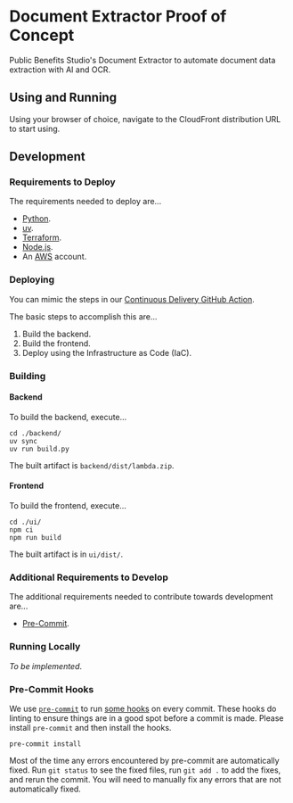 # Document Extractor Proof of Concept

Public Benefits Studio's Document Extractor to automate document data extraction with AI and OCR.

## Using and Running

Using your browser of choice, navigate to the CloudFront distribution URL to start using.

## Development

### Requirements to Deploy

The requirements needed to deploy are...

- [Python](https://docs.python-guide.org/starting/installation/).
- [uv](https://docs.astral.sh/uv/).
- [Terraform](https://www.terraform.io).
- [Node.js](https://nodejs.org).
- An [AWS](https://aws.amazon.com/) account.

### Deploying

You can mimic the steps in our [Continuous Delivery GitHub Action](.github/workflows/cd.yml).

The basic steps to accomplish this are...
1. Build the backend.
2. Build the frontend.
3. Deploy using the Infrastructure as Code (IaC).

### Building

#### Backend

To build the backend, execute...

```shell
cd ./backend/
uv sync
uv run build.py
```

The built artifact is `backend/dist/lambda.zip`.

#### Frontend

To build the frontend, execute...

```shell
cd ./ui/
npm ci
npm run build
```

The built artifact is in `ui/dist/`.

### Additional Requirements to Develop

The additional requirements needed to contribute towards development are...

- [Pre-Commit](https://pre-commit.com).

### Running Locally

_To be implemented_.

### Pre-Commit Hooks

We use [`pre-commit`](https://pre-commit.com) to run [some hooks](.pre-commit-config.yaml) on every commit.  These
hooks do linting to ensure things are in a good spot before a commit is made.  Please install `pre-commit` and then
install the hooks.

```shell
pre-commit install
```

Most of the time any errors encountered by pre-commit are automatically fixed.  Run `git status` to see the fixed files,
run `git add .` to add the fixes, and rerun the commit.  You will need to manually fix any errors that are not
automatically fixed.
